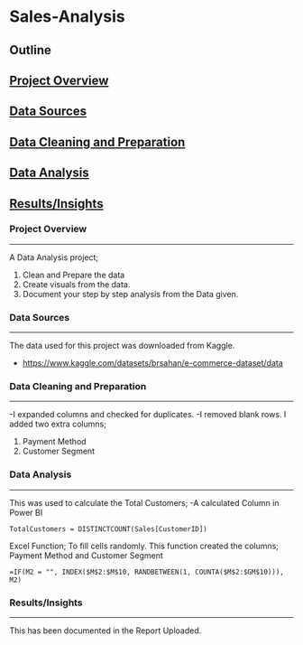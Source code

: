# Sales-Analysis

## Outline
## [Project Overview](#project-overview)
## [Data Sources](#data-sources)
## [Data Cleaning and Preparation](#data-cleaning-and-preparation)
## [Data Analysis](#data-analysis)
## [Results/Insights](#Results/Insights)

### Project Overview
---
A Data Analysis project;

1. Clean and Prepare the data
2. Create visuals from the data.
3. Document your step by step analysis from the Data given.

### Data Sources
---
The data used for this project was downloaded from Kaggle.
- https://www.kaggle.com/datasets/brsahan/e-commerce-dataset/data

### Data Cleaning and Preparation
---
-I expanded columns and checked for duplicates.
-I removed blank rows.
I added two extra columns;
1. Payment Method
2. Customer Segment

### Data Analysis
---
This was used to calculate the Total Customers; 
-A calculated Column in Power BI
```
TotalCustomers = DISTINCTCOUNT(Sales[CustomerID])
```

Excel Function; To fill cells randomly.
This function created the columns; Payment Method and Customer Segment
```
=IF(M2 = "", INDEX($M$2:$M$10, RANDBETWEEN(1, COUNTA($M$2:$GM$10))), M2)
```

### Results/Insights
---
This has been documented in the Report Uploaded.


